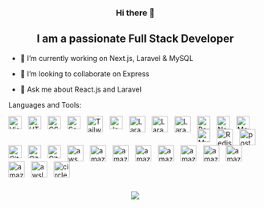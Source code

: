 <div align="center">
<h3>Hi there 👋</h3>
<h2>I am a passionate Full Stack Developer</h2>
</div>

- 🔭 I’m currently working on Next.js, Laravel & MySQL

- 👯 I’m looking to collaborate on Express
  
- 💬 Ask me about React.js and Laravel

Languages and Tools:

<img align="left" alt="Visual Studio Code" width="26px" src="https://cdn.jsdelivr.net/gh/devicons/devicon/icons/vscode/vscode-original.svg" style="padding-right:10px;" />
<img align="left" alt="HTML5" width="26px" src="https://cdn.jsdelivr.net/gh/devicons/devicon/icons/html5/html5-original.svg" style="padding-right:10px;" />
<img align="left" alt="CSS3" width="26px" src="https://cdn.jsdelivr.net/gh/devicons/devicon/icons/css3/css3-original.svg" style="padding-right:10px;" />
<img align="left" alt="Sass" width="26px" src="https://cdn.jsdelivr.net/gh/devicons/devicon/icons/sass/sass-original.svg" style="padding-right:10px;" />
<img align="left" alt="Tailwind CSS" height="32" width="32" src="https://cdn.simpleicons.org/tailwindcss/06B6D4" style="padding-right:10px;" />
<img align="left" alt="JavaScript" width="26px" src="https://cdn.jsdelivr.net/gh/devicons/devicon/icons/javascript/javascript-original.svg" style="padding-right:10px;" />
<img align="left" alt="Laravel" height="32" width="32" src="https://cdn.simpleicons.org/laravel/FF2D20" style="padding-right:10px;" />
<img align="left" alt="Laravel Nova" height="32" width="32" src="https://cdn.simpleicons.org/laravelnova/252D37" style="padding-right:10px;" />
<img align="left" alt="Laravel Horizon" height="32" width="32" src="https://cdn.simpleicons.org/laravelhorizon/405263" style="padding-right:10px;" />
<img align="left" alt="React" width="26px" src="https://cdn.jsdelivr.net/gh/devicons/devicon/icons/react/react-original.svg" style="padding-right:10px;" />
<img align="left" alt="Node.js" width="26px" src="https://cdn.jsdelivr.net/gh/devicons/devicon/icons/nodejs/nodejs-original.svg" style="padding-right:10px;" />
<img align="left" alt="MongoDB" width="26px" src="https://cdn.jsdelivr.net/gh/devicons/devicon/icons/mongodb/mongodb-original.svg" style="padding-right:10px;" />
<img align="left" alt="MySQL" width="26px" src="https://cdn.jsdelivr.net/gh/devicons/devicon/icons/mysql/mysql-original.svg" style="padding-right:10px;" />
<img align="left" alt="Redis" height="32" width="32" src="https://cdn.simpleicons.org/redis/FF4438" style="padding-right:10px;" />
<img align="left" alt="postgresql" height="32" width="32" src="https://cdn.simpleicons.org/postgresql/4169E1" style="padding-right:10px;" />
<img align="left" alt="Git" width="26px" src="https://cdn.jsdelivr.net/gh/devicons/devicon/icons/git/git-original.svg" style="padding-right:10px;" />
<img align="left" alt="GitHub" width="26px" src="https://user-images.githubusercontent.com/3369400/139447912-e0f43f33-6d9f-45f8-be46-2df5bbc91289.png" style="padding-right:10px;" />
<img align="left" alt="GitHub" width="26px" src="https://user-images.githubusercontent.com/3369400/139448065-39a229ba-4b06-434b-bc67-616e2ed80c8f.png" style="padding-right:10px;" />
<img align="left" alt="aws" height="32" width="32" src="https://cdn.simpleicons.org/amazonwebservices/232F3E" style="padding-right:10px;" />
<img align="left" alt="amazonrds" height="32" width="32" src="https://cdn.simpleicons.org/amazonrds/527FFF" style="padding-right:10px;" />
<img align="left" alt="amazonec2" height="32" width="32" src="https://cdn.simpleicons.org/amazonec2/FF9900" style="padding-right:10px;" />
<img align="left" alt="amazons3" height="32" width="32" src="https://cdn.simpleicons.org/amazons3/569A31" style="padding-right:10px;" />
<img align="left" alt="amazonsimpleemailservice" height="32" width="32" src="https://cdn.simpleicons.org/amazonsimpleemailservice/DD344C" style="padding-right:10px;" />
<img align="left" alt="amazonelasticache" height="32" width="32" src="https://cdn.simpleicons.org/amazonelasticache/C925D1" style="padding-right:10px;" />
<img align="left" alt="amazoncloudwatch" height="32" width="32" src="https://cdn.simpleicons.org/amazoncloudwatch/C925D1" style="padding-right:10px;" />
<img align="left" alt="amazonroute53" height="32" width="32" src="https://cdn.simpleicons.org/amazonroute53/8C4FFF" style="padding-right:10px;" />
<img align="left" alt="amazonecs" height="32" width="32" src="https://cdn.simpleicons.org/amazonecs/FF9900" style="padding-right:10px;" />
<img align="left" alt="awslambda" height="32" width="32" src="https://cdn.simpleicons.org/awslambda/FF9900" style="padding-right:10px;" />
<img align="left" alt="circleci" height="32" width="32" src="https://cdn.simpleicons.org/circleci/343434" style="padding-right:10px;" />


<br /><br /><br /><br /><br /><br /><br /><br />

<p align="center">
    <a href="https://git.io/streak-stats"><img src="https://streak-stats.demolab.com?user=aneeqasghar"/></a>
</p>



<!--
**aneeqasghar/aneeqasghar** is a ✨ _special_ ✨ repository because its `README.md` (this file) appears on your GitHub profile.

Here are some ideas to get you started:

🔭 I’m currently working on ...
- 🌱 I’m currently learning ...
- 👯 I’m looking to collaborate on ...
- 🤔 I’m looking for help with ...
- 💬 Ask me about ...
- 📫 How to reach me: ...
- 😄 Pronouns: ...
- ⚡ Fun fact: ...
-->
